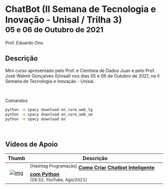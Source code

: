 
# ChatBot (II Semana de Tecnologia e Inovação - Unisal / Trilha 3)<br><sub>05 e 06 de Outubro de 2021</sub>

Prof. Eduardo Ono

## Descrição

Mini curso apresentado pelo Prof. e Cientista de Dados Juan e pelo Prof. José Walmir Gonçalves (Unisal) nos dias 05 e 06 de Outubro de 2021, na II Semana de Tecnologia e Inovação - Unisal.

<br>

Comandos

```sh
python -m spacy download en_core_web_lg
python -m spacy download en_core_web_sm
python -m spacy download en
```

<br>

## Vídeos de Apoio

| Thumb | Descrição |
| :-: | --- |
| [![img](https://img.youtube.com/vi/eNpkQOMnF8g/default.jpg)](https://www.youtube.com/watch?v=eNpkQOMnF8g) | <sup>[Hashtag Programação]</sup> [__Como Criar Chatbot Inteligente com Python__](https://www.youtube.com/watch?v=eNpkQOMnF8g)<br> <sub>(26:32, YouTube, Ago/2021)</sub>

<br>
